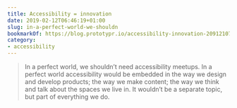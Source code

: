 ```yaml
---
title: Accessibility = innovation
date: 2019-02-12T06:46:19+01:00
slug: in-a-perfect-world-we-shouldn
bookmarkOf: https://blog.prototypr.io/accessibility-innovation-20912107fc4e
category:
- accessibility
---
```

> In a perfect world, we shouldn’t need accessibility meetups. In a perfect world accessibility would be embedded in the way we design and develop products; the way we make content; the way we think and talk about the spaces we live in. It wouldn’t be a separate topic, but part of everything we do.
